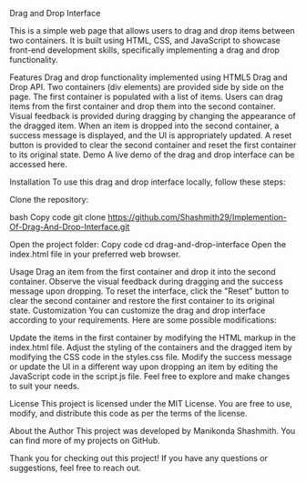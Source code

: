 Drag and Drop Interface

This is a simple web page that allows users to drag and drop items between two containers. It is built using HTML, CSS, and JavaScript to showcase front-end development skills, specifically implementing a drag and drop functionality.

Features
Drag and drop functionality implemented using HTML5 Drag and Drop API.
Two containers (div elements) are provided side by side on the page.
The first container is populated with a list of items.
Users can drag items from the first container and drop them into the second container.
Visual feedback is provided during dragging by changing the appearance of the dragged item.
When an item is dropped into the second container, a success message is displayed, and the UI is appropriately updated.
A reset button is provided to clear the second container and reset the first container to its original state.
Demo
A live demo of the drag and drop interface can be accessed here.

Installation
To use this drag and drop interface locally, follow these steps:

Clone the repository:

bash
Copy code
git clone https://github.com/Shashmith29/Implemention-Of-Drag-And-Drop-Interface.git

Open the project folder:
Copy code
cd drag-and-drop-interface
Open the index.html file in your preferred web browser.

Usage
Drag an item from the first container and drop it into the second container.
Observe the visual feedback during dragging and the success message upon dropping.
To reset the interface, click the "Reset" button to clear the second container and restore the first container to its original state.
Customization
You can customize the drag and drop interface according to your requirements. Here are some possible modifications:

Update the items in the first container by modifying the HTML markup in the index.html file.
Adjust the styling of the containers and the dragged item by modifying the CSS code in the styles.css file.
Modify the success message or update the UI in a different way upon dropping an item by editing the JavaScript code in the script.js file.
Feel free to explore and make changes to suit your needs.

License
This project is licensed under the MIT License. You are free to use, modify, and distribute this code as per the terms of the license.

About the Author
This project was developed by Manikonda Shashmith. You can find more of my projects on GitHub.

Thank you for checking out this project! If you have any questions or suggestions, feel free to reach out.
